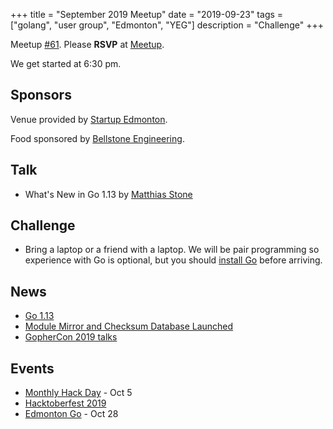 +++
title = "September 2019 Meetup"
date = "2019-09-23"
tags = ["golang", "user group", "Edmonton", "YEG"]
description = "Challenge"
+++

Meetup [#61](https://github.com/edmontongo/presentations/issues/102). Please **RSVP** at [Meetup](https://www.meetup.com/startupedmonton/events/bclwwpyzmbfc/).

We get started at 6:30 pm.

## Sponsors

Venue provided by [Startup Edmonton](https://www.startupedmonton.com/).

Food sponsored by [Bellstone Engineering](https://bellstone.ca/).

## Talk

* What's New in Go 1.13 by [Matthias Stone](https://github.com/matthias-stone)

## Challenge

* Bring a laptop or a friend with a laptop. We will be pair programming so experience with Go is optional, but you should [install Go](https://golang.org/doc/install) before arriving.

## News

* [Go 1.13](https://blog.golang.org/go1.13)
* [Module Mirror and Checksum Database Launched](https://blog.golang.org/module-mirror-launch)
* [GopherCon 2019 talks](https://www.youtube.com/playlist?list=PL2ntRZ1ySWBdDyspRTNBIKES1Y-P__59_)

## Events

* [Monthly Hack Day](https://www.meetup.com/startupedmonton/events/zzmphryznbhb/) - Oct 5
* [Hacktoberfest 2019](https://hacktoberfest.digitalocean.com/)
* [Edmonton Go](https://www.meetup.com/startupedmonton/events/bclwwpyznblc/) - Oct 28

